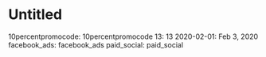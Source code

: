 # Untitled

10percentpromocode: 10percentpromocode
13: 13
2020-02-01: Feb 3, 2020
facebook_ads: facebook_ads
paid_social: paid_social